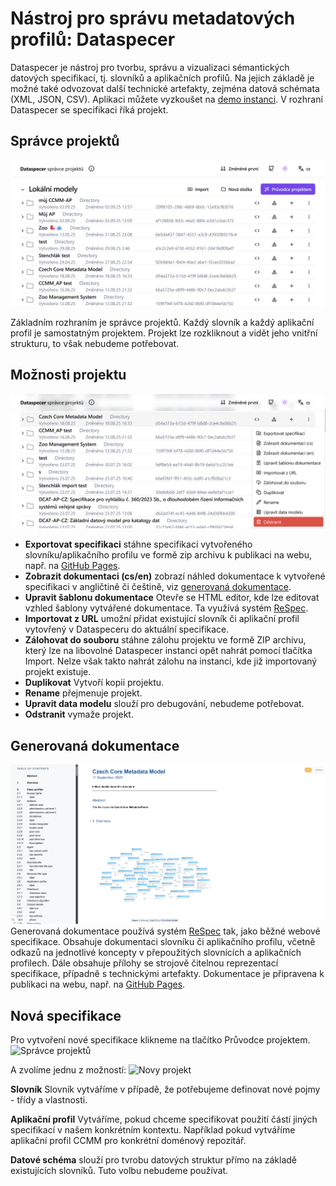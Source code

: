 # Nástroj pro správu metadatových profilů: Dataspecer
Dataspecer je nástroj pro tvorbu, správu a vizualizaci sémantických datových specifikací, tj. slovníků a aplikačních profilů.
Na jejich základě je možné také odvozovat další technické artefakty, zejména datová schémata (XML, JSON, CSV).
Aplikaci můžete vyzkoušet na [demo instanci](https://demo.dataspecer.com/).
V rozhraní Dataspecer se specifikaci říká projekt.

## Správce projektů

![Správce projektů](assets/images/manager.webp)

Základním rozhraním je správce projektů.
Každý slovník a každý aplikační profil je samostatným projektem.
Projekt lze rozkliknout a vidět jeho vnitřní strukturu, to však nebudeme potřebovat.

## Možnosti projektu

![Možnosti projektu](assets/images/další_možnosti.webp)

- **Exportovat specifikaci** stáhne specifikaci vytvořeného slovníku/aplikačního profilu ve formě zip archivu k publikaci na webu, např. na [GitHub Pages](https://pages.github.com).
- **Zobrazit dokumentaci (cs/en)** zobrazí náhled dokumentace k vytvořené specifikaci v angličtině či češtině, viz [generovaná dokumentace](#generovana-dokumentace).
- **Upravit šablonu dokumentace** Otevře se HTML editor, kde lze editovat vzhled šablony vytvářené dokumentace. Ta využívá systém [ReSpec](https://respec.org/docs/).
- **Importovat z URL** umožní přidat existující slovník či aplikační profil vytovřený v Dataspeceru do aktuální specifikace.
- **Zálohovat do souboru** stáhne zálohu projektu ve formě ZIP archivu, který lze na libovolné Dataspecer instanci opět nahrát pomocí tlačítka Import. Nelze však takto nahrát zálohu na instanci, kde již importovaný projekt existuje.
- **Duplikovat** Vytvoří kopii projektu.   
- **Rename** přejmenuje projekt.  
- **Upravit data modelu** slouží pro debugování, nebudeme potřebovat.
- **Odstranit** vymaže projekt.

## Generovaná dokumentace
![Dokumentace](assets/images/dokumentace.webp)
Generovaná dokumentace používá systém [ReSpec](https://respec.org/docs/) tak, jako běžné webové specifikace.
Obsahuje dokumentaci slovníku či aplikačního profilu, včetně odkazů na jednotlivé koncepty v přepoužitých slovnících a aplikačních profilech.
Dále obsahuje přílohy se strojově čitelnou reprezentací specifikace, případně s technickými artefakty.
Dokumentace je připravena k publikaci na webu, např. na [GitHub Pages](https://pages.github.com).

## Nová specifikace
Pro vytvoření nové specifikace klikneme na tlačítko Průvodce projektem.
![Správce projektů](assets/images/nový_projekt.webp)

A zvolíme jednu z možností:
![Novy projekt](assets/images/průvodce_projektem.webp)

**Slovník** Slovník vytváříme v případě, že potřebujeme definovat nové pojmy - třídy a vlastnosti.

**Aplikační profil** Vytváříme, pokud chceme specifikovat použití částí jiných specifikací v našem konkrétním kontextu. Například pokud vytváříme aplikační profil CCMM pro konkrétní doménový repozitář.

**Datové schéma** slouží pro tvrobu datových struktur přímo na základě existujících slovníků. Tuto volbu nebudeme používat.
